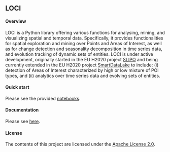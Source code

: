 ## LOCI

#### Overview

LOCI is a Python library offering various functions for analysing, mining, and visualizing spatial and temporal data. Specifically, it provides functionalities for spatial exploration and mining over Points and Areas of Interest, as well as for change detection and seasonality decomposition in time series data, and evolution tracking of dynamic sets of entities. LOCI is under active development, originally started in the EU H2020 project [SLIPO](http://slipo.eu/) and being currently extended in the EU H2020 project [SmartDataLake](https://smartdatalake.eu/) to include: (i) detection of Areas of Interest characterized by high or low mixture of POI types, and (ii) analytics over time series data and evolving sets of entities.

#### Quick start

Please see the provided [notebooks](https://github.com/smartdatalake/loci/tree/master/notebooks).

#### Documentation

Please see [here](https://smartdatalake.github.io/loci/).

#### License

The contents of this project are licensed under the [Apache License 2.0](https://github.com/smartdatalake/loci/blob/master/LICENSE).